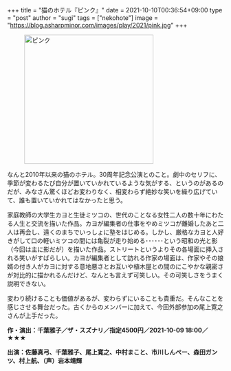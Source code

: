 +++
title = "猫のホテル『ピンク』"
date = 2021-10-10T00:36:54+09:00
type = "post"
author = "sugi"
tags = ["nekohote"]
image = "https://blog.asharpminor.com/images/play/2021/pink.jpg"
+++
<figure class="alignleft"><img src="/images/play/2021/pink.jpg" alt="ピンク" style="width: 300px !important;"></figure>

なんと2010年以来の猫のホテル。30周年記念公演とのこと。劇中のセリフに、季節が変わるたび自分が置いていかれているような気がする、というのがあるのだが、みなさん驚くほどお変わりなく、相変わらず絶妙な笑いを繰り広げていて、誰も置いていかれてはなかったと思う。

家庭教師の大学生カヨと生徒ミツコの、世代のことなる女性二人の数十年にわたる人生と交流を描いた作品。カヨが編集者の仕事をやめミツコが離婚したあと二人は再会し、遠くのまちでいっしょに塾をはじめる。しかし、厳格なカヨと人好きがして口の軽いミツコの間には亀裂が走り始める･･････という昭和の光と影（今回は主に影だが）を描いた作品。ストリートというよりその各場面に挿入される笑いがすばらしい。カヨが編集者として訪れる作家の場面は、作家やその娘婿の付き人がカヨに対する意地悪さとお互いや植木屋との間のにこやかな親密さが対比的に描かれるんだけど、なんとも言えず可笑しい。その可笑しさをうまく説明できない。

変わり続けることも価値があるが、変わらずにいることも貴重だ。そんなことを感じさせる舞台だった。古くからのメンバーに加えて、今回外部参加の尾上寛之さんが上手だった。

**作・演出：千葉雅子／ザ・スズナリ／指定4500円／2021-10-09 18:00／★★★**

**出演：佐藤真弓、千葉雅子、尾上寛之、中村まこと、市川しんぺー、森田ガンツ、村上航、（声）岩本靖輝**